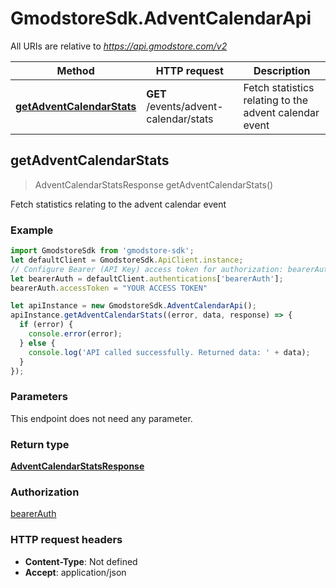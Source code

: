 # GmodstoreSdk.AdventCalendarApi

All URIs are relative to *https://api.gmodstore.com/v2*

Method | HTTP request | Description
------------- | ------------- | -------------
[**getAdventCalendarStats**](AdventCalendarApi.md#getAdventCalendarStats) | **GET** /events/advent-calendar/stats | Fetch statistics relating to the advent calendar event



## getAdventCalendarStats

> AdventCalendarStatsResponse getAdventCalendarStats()

Fetch statistics relating to the advent calendar event

### Example

```javascript
import GmodstoreSdk from 'gmodstore-sdk';
let defaultClient = GmodstoreSdk.ApiClient.instance;
// Configure Bearer (API Key) access token for authorization: bearerAuth
let bearerAuth = defaultClient.authentications['bearerAuth'];
bearerAuth.accessToken = "YOUR ACCESS TOKEN"

let apiInstance = new GmodstoreSdk.AdventCalendarApi();
apiInstance.getAdventCalendarStats((error, data, response) => {
  if (error) {
    console.error(error);
  } else {
    console.log('API called successfully. Returned data: ' + data);
  }
});
```

### Parameters

This endpoint does not need any parameter.

### Return type

[**AdventCalendarStatsResponse**](AdventCalendarStatsResponse.md)

### Authorization

[bearerAuth](../README.md#bearerAuth)

### HTTP request headers

- **Content-Type**: Not defined
- **Accept**: application/json

